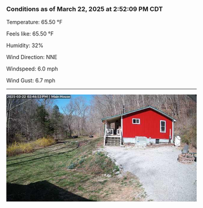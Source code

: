 ### Conditions as of March 22, 2025 at 2:52:09 PM CDT 

Temperature: 65.50 &deg;F

Feels like: 65.50 &deg;F

Humidity: 32%

Wind Direction: NNE

Windspeed: 6.0 mph

Wind Gust: 6.7 mph

---

<img src="./images/latest.jpeg"/>

